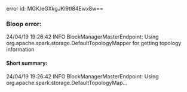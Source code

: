 error id: MGK/eGXkgJKl9tI84Ewx8w==
### Bloop error:

24/04/19 19:26:42 INFO BlockManagerMasterEndpoint: Using org.apache.spark.storage.DefaultTopologyMapper for getting topology information
#### Short summary: 

24/04/19 19:26:42 INFO BlockManagerMasterEndpoint: Using org.apache.spark.storage.DefaultTopologyMap...